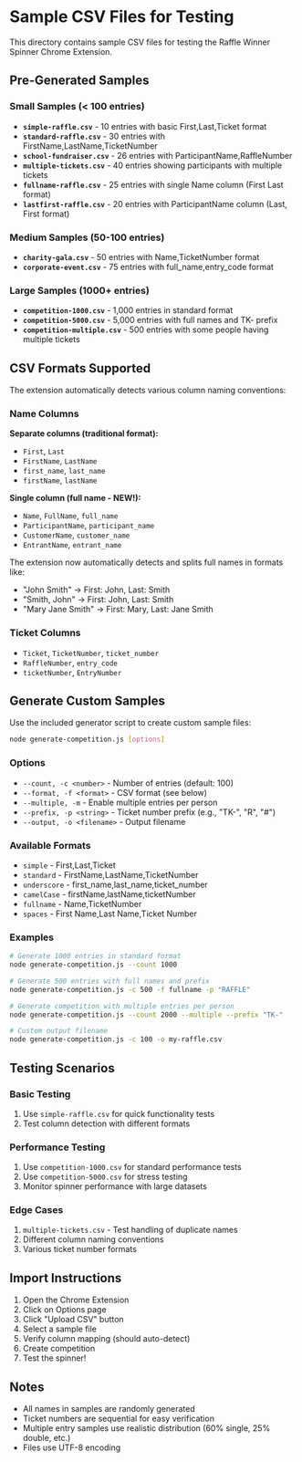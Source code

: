 # Sample CSV Files for Testing

This directory contains sample CSV files for testing the Raffle Winner Spinner Chrome Extension.

## Pre-Generated Samples

### Small Samples (< 100 entries)

- **`simple-raffle.csv`** - 10 entries with basic First,Last,Ticket format
- **`standard-raffle.csv`** - 30 entries with FirstName,LastName,TicketNumber
- **`school-fundraiser.csv`** - 26 entries with ParticipantName,RaffleNumber
- **`multiple-tickets.csv`** - 40 entries showing participants with multiple tickets
- **`fullname-raffle.csv`** - 25 entries with single Name column (First Last format)
- **`lastfirst-raffle.csv`** - 20 entries with ParticipantName column (Last, First format)

### Medium Samples (50-100 entries)

- **`charity-gala.csv`** - 50 entries with Name,TicketNumber format
- **`corporate-event.csv`** - 75 entries with full_name,entry_code format

### Large Samples (1000+ entries)

- **`competition-1000.csv`** - 1,000 entries in standard format
- **`competition-5000.csv`** - 5,000 entries with full names and TK- prefix
- **`competition-multiple.csv`** - 500 entries with some people having multiple tickets

## CSV Formats Supported

The extension automatically detects various column naming conventions:

### Name Columns

**Separate columns (traditional format):**

- `First`, `Last`
- `FirstName`, `LastName`
- `first_name`, `last_name`
- `firstName`, `lastName`

**Single column (full name - NEW!):**

- `Name`, `FullName`, `full_name`
- `ParticipantName`, `participant_name`
- `CustomerName`, `customer_name`
- `EntrantName`, `entrant_name`

The extension now automatically detects and splits full names in formats like:

- "John Smith" → First: John, Last: Smith
- "Smith, John" → First: John, Last: Smith
- "Mary Jane Smith" → First: Mary, Last: Jane Smith

### Ticket Columns

- `Ticket`, `TicketNumber`, `ticket_number`
- `RaffleNumber`, `entry_code`
- `ticketNumber`, `EntryNumber`

## Generate Custom Samples

Use the included generator script to create custom sample files:

```bash
node generate-competition.js [options]
```

### Options

- `--count, -c <number>` - Number of entries (default: 100)
- `--format, -f <format>` - CSV format (see below)
- `--multiple, -m` - Enable multiple entries per person
- `--prefix, -p <string>` - Ticket number prefix (e.g., "TK-", "R", "#")
- `--output, -o <filename>` - Output filename

### Available Formats

- `simple` - First,Last,Ticket
- `standard` - FirstName,LastName,TicketNumber
- `underscore` - first_name,last_name,ticket_number
- `camelCase` - firstName,lastName,ticketNumber
- `fullname` - Name,TicketNumber
- `spaces` - First Name,Last Name,Ticket Number

### Examples

```bash
# Generate 1000 entries in standard format
node generate-competition.js --count 1000

# Generate 500 entries with full names and prefix
node generate-competition.js -c 500 -f fullname -p "RAFFLE"

# Generate competition with multiple entries per person
node generate-competition.js --count 2000 --multiple --prefix "TK-"

# Custom output filename
node generate-competition.js -c 100 -o my-raffle.csv
```

## Testing Scenarios

### Basic Testing

1. Use `simple-raffle.csv` for quick functionality tests
2. Test column detection with different formats

### Performance Testing

1. Use `competition-1000.csv` for standard performance tests
2. Use `competition-5000.csv` for stress testing
3. Monitor spinner performance with large datasets

### Edge Cases

1. `multiple-tickets.csv` - Test handling of duplicate names
2. Different column naming conventions
3. Various ticket number formats

## Import Instructions

1. Open the Chrome Extension
2. Click on Options page
3. Click "Upload CSV" button
4. Select a sample file
5. Verify column mapping (should auto-detect)
6. Create competition
7. Test the spinner!

## Notes

- All names in samples are randomly generated
- Ticket numbers are sequential for easy verification
- Multiple entry samples use realistic distribution (60% single, 25% double, etc.)
- Files use UTF-8 encoding

